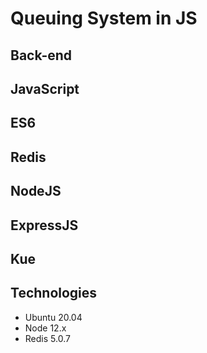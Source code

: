# Queuing System in JS

## Back-end
## JavaScript
## ES6
## Redis
## NodeJS
## ExpressJS
## Kue

## Technologies

* Ubuntu 20.04
* Node 12.x
* Redis 5.0.7


